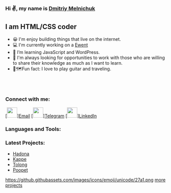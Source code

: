 ### Hi ✌️, my name is [Dmitriy Melnichuk](https://dimamelnichuk.github.io/ "Portfolio")

## I am HTML/CSS coder
- 😀 I'm enjoy building things that live on the internet.
- 💻 I'm currently working on a [Ewent](https://dimamelnichuk.github.io/Ewent/ "Website")
- 🧠 I’m learning JavaScript and WordPress.
- 💬 I'm always looking for opportunities to work with those who are willing to share their knowledge as much as I want to learn.
- 🎸🗺️Fun fact: I love to play guitar and traveling.

<br />
<br />

### Connect with me:

[<img height="32" width="32" src="https://cdn.jsdelivr.net/npm/simple-icons@v3/icons/mail-dot-ru.svg" />][Email](dmitrymelnichuk95@gmail.com "Email")
[<img height="32" width="32" src="https://cdn.jsdelivr.net/npm/simple-icons@v3/icons/telegram.svg" />][Telegram](https://t.me/eng_WDYM "Telegram")
[<img height="32" width="32" src="https://cdn.jsdelivr.net/npm/simple-icons@v3/icons/linkedin.svg" />][LinkedIn](https://www.linkedin.com/in/dmitry-melnichuk-8094bb1b7/ "LinkedIn")

### Languages and Tools:


### Latest Projects:

- [Hadona](https://dimamelnichuk.github.io/hadona/ "Website")
- [Kappe](https://dimamelnichuk.github.io/portfolio-design/ "Website")
- [Tolong](https://dimamelnichuk.github.io/tolong/ "Website")
- [Poopet](https://dimamelnichuk.github.io/poopet/ "Website")

https://github.githubassets.com/images/icons/emoji/unicode/27a1.png [more projects](https://github.com/DimaMelnichuk?tab=repositories "projects")